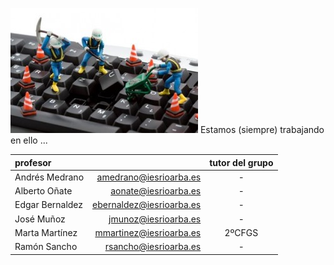 <!-- TITLE: Informática -->
![Trojanwin 32 300 X 200](/uploads/trojanwin-32-300-x-200.jpg "Trojanwin 32 300 X 200")
Estamos (siempre) trabajando en ello ...

| profesor               ||tutor del grupo|
|:---------------|-------------------------:|:-:|
|Andrés Medrano	 |amedrano@iesrioarba.es	|-|
|Alberto Oñate	 |aonate@iesrioarba.es	    |-|
|Edgar Bernaldez |ebernaldez@iesrioarba.es	|-|
|José Muñoz      |jmunoz@iesrioarba.es	    |-|
|Marta Martínez	 |mmartinez@iesrioarba.es	| 2ºCFGS |
|Ramón Sancho    |rsancho@iesrioarba.es     |-|